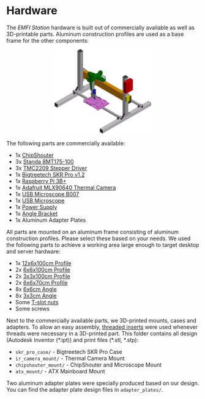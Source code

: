 # Hardware
The *EMFI Station* hardware is built out of commercially available as well as 3D-printable parts. Aluminum construction
profiles are used as a base frame for the other components:

<p align="center">
    <img src="setup.png" width="50%" style="">
</p>

The following parts are commercially available:

- 1x [ChipShouter](https://www.newae.com/products/NAE-CW520)
- 3x [Standa 8MT175-100](https://www.standa.lt/products/catalog/motorised_positioners?item=60&prod=motorized_linear_stages)
- 3x [TMC2209 Stepper Driver](https://biqu.equipment/collections/driver-board/products/bigtreetech-tmc2209-stepper-motor-driver-for-3d-printer-board-vs-tmc2208)
- 1x [Bigtreetech SKR Pro v1.2](https://biqu.equipment/collections/control-board/products/bigtreetech-skr-pro-v1-1-32-bit-control-board?variant=29207358865506)
- 1x [Raspberry Pi 3B+](https://www.raspberrypi.com/products/raspberry-pi-3-model-b-plus/)
- 1x [Adafruit MLX90640 Thermal Camera](https://www.adafruit.com/product/4469)
- 1x [USB Microscope B007](https://www.supereyes-store.com/collections/microscopes/products/b007-300x-handheld-usb-digital-microscope-loupe-otoscope-magnifier-with-led-metal-stand)
- 1x [USB Microscope](https://www.amazon.de/TOOLCRAFT-Mikroskop-Pixel-Digitale-Vergr%C3%B6%C3%9Ferung/dp/B07L8M5BDJ)
- 1x [Power Supply](http://www.leicke.eu/de/products/NT03244)
- 1x [Angle Bracket](https://www.edmundoptics.de/p/metric-type-small-size-right-angle-bracket/12228/)
- 1x Aluminum Adapter Plates

All parts are mounted on an aluminum frame consisting of aluminum construction profiles. Please select these based on 
your needs. We used the following parts to achieve a working area large enough to target desktop and server hardware:

- 1x [12x6x100cm Profile](https://www.item24.com/en-de/profile-6-120x60-light-natural-41910/)
- 2x [6x6x100cm Profile](https://www.item24.com/en-de/profile-6-60x60-light-natural-41909/)
- 2x [3x3x100cm Profile](https://www.item24.com/en-de/profile-6-30x30-light-natural-41906/)
- 2x [6x6x70cm Profile](https://www.item24.com/en-de/profile-6-60x60-light-natural-41909/)
- 8x [6x6cm Angle](https://www.item24.com/en-de/angle-bracket-set-6-60x60-41968/)
- 8x [3x3cm Angle](https://www.item24.com/en-de/angle-bracket-set-6-30x30-41967/)
- Some [T-slot nuts](https://www.item24.com/en-de/t-slot-nut-f-6-st-m4-bright-zinc-plated-61323/)
- Some screws

Next to the commercially available parts, we 3D-printed mounts, cases and adapters. To allow an easy assembly, 
[threaded inserts](https://www.ruthex.de/collections/gewindeeinsatze) were used whenever threads were necessary in a 
3D-printed part. This folder contains all design (Autodesk Inventor (\*.ipt)) and print files (*.stl, *.stp):

- `skr_pro_case/` - Bigtreetech SKR Pro Case
- `ir_camera_mount/` - Thermal Camera Mount
- `chipshouter_mount/` - ChipShouter and Microscope Mount
- `atx_mount/` - ATX Mainboard Mount

Two aluminum adapter plates were specially produced based on our design. You can find the adapter plate design files 
in `adapter_plates/`.

